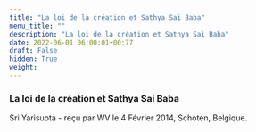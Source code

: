 ```yaml
---
title: "La loi de la création et Sathya Sai Baba"
menu_title: ""
description: "La loi de la création et Sathya Sai Baba"
date: 2022-06-01 06:00:01+00:77
draft: False
hidden: True
weight:
---
```

### La loi de la création et Sathya Sai Baba

Sri Yarisupta - reçu par WV le 4 Février 2014, Schoten, Belgique.



